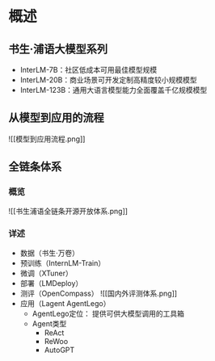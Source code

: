 # 概述 
## 书生·浦语大模型系列
- InterLM-7B：社区低成本可用最佳模型规模
- InterLM-20B：商业场景可开发定制高精度较小规模模型
- InterLM-123B：通用大语言模型能力全面覆盖千亿规模模型
## 从模型到应用的流程
![[模型到应用流程.png]]

## 全链条体系
### 概览
![[书生浦语全链条开源开放体系.png]]
### 详述
- 数据（书生·万卷）
- 预训练（InternLM-Train）
- 微调（XTuner）
- 部署（LMDeploy）
- 测评（OpenCompass）
    ![[国内外评测体系.png]]
- 应用（Lagent AgentLego）
	- AgentLego定位：
		提供可供大模型调用的工具箱
	- Agent类型
		- ReAct
		- ReWoo
		- AutoGPT
	